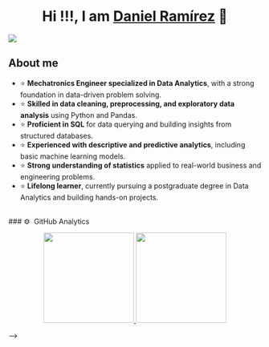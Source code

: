 <div align="center">
<h1 align="center">Hi !!!, I am  <a href="https://aristi.dev">Daniel Ramírez</a> 👋</h1>
</div>
<img src="https://imgur.com/unTYiHr">

## About me
- ⭐ **Mechatronics Engineer specialized in Data Analytics**, with a strong foundation in data-driven problem solving.  
- ⭐ **Skilled in data cleaning, preprocessing, and exploratory data analysis** using Python and Pandas.  
- ⭐ **Proficient in SQL** for data querying and building insights from structured databases.  
- ⭐ **Experienced with descriptive and predictive analytics**, including basic machine learning models.  
- ⭐ **Strong understanding of statistics** applied to real-world business and engineering problems.  
- ⭐ **Lifelong learner**, currently pursuing a postgraduate degree in Data Analytics and building hands-on projects.

<br>
                    
</div>
### ⚙️ &nbsp;GitHub Analytics
<p align="center">
<a href="https://github.com/DanytechEngineer">
   <img height="180em" src="https://github-readme-stats-eight-theta.vercel.app/api?username=DanyDataipynb&show_icons=true&theme=algolia&include_all_commits=true&count_private=true"/>
  <img height="180em" src="https://github-readme-stats-eight-theta.vercel.app/api/top-langs/?username=DanyDataipynb&layout=compact&langs_count=8&theme=algolia"/>

</a>
</p>
-->

